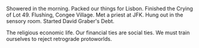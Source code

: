 Showered in the morning. Packed our things for Lisbon. Finished the Crying of Lot 49. Flushing, Congee Village. Met a priest at JFK. Hung out in the sensory room. Started David Graber's Debt.

The religious economic life. 
Our financial ties are social ties. 
We must train ourselves to reject retrograde protoworlds.
